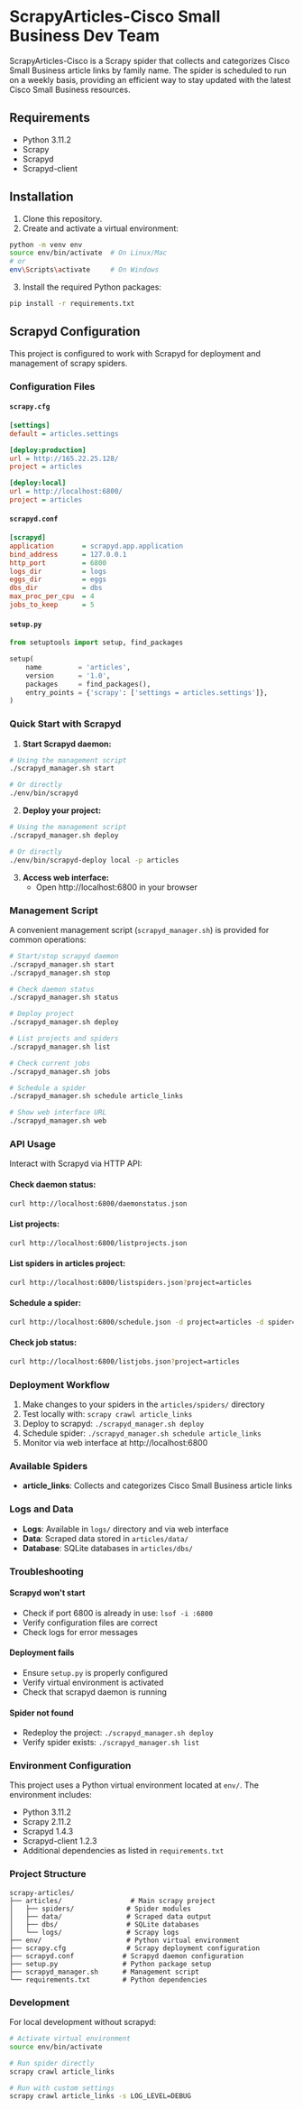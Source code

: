 # ScrapyArticles-Cisco Small Business Dev Team

ScrapyArticles-Cisco is a Scrapy spider that collects and categorizes Cisco Small Business article links by family name. The spider is scheduled to run on a weekly basis, providing an efficient way to stay updated with the latest Cisco Small Business resources.

## Requirements

- Python 3.11.2
- Scrapy
- Scrapyd
- Scrapyd-client

## Installation

1. Clone this repository.
2. Create and activate a virtual environment:

```bash
python -m venv env
source env/bin/activate  # On Linux/Mac
# or
env\Scripts\activate     # On Windows
```

3. Install the required Python packages:

```bash
pip install -r requirements.txt
```

## Scrapyd Configuration

This project is configured to work with Scrapyd for deployment and management of scrapy spiders.

### Configuration Files

#### `scrapy.cfg`

```ini
[settings]
default = articles.settings

[deploy:production]
url = http://165.22.25.128/
project = articles

[deploy:local]
url = http://localhost:6800/
project = articles
```

#### `scrapyd.conf`

```ini
[scrapyd]
application       = scrapyd.app.application
bind_address      = 127.0.0.1
http_port         = 6800
logs_dir          = logs
eggs_dir          = eggs
dbs_dir           = dbs
max_proc_per_cpu  = 4
jobs_to_keep      = 5
```

#### `setup.py`

```python
from setuptools import setup, find_packages

setup(
    name         = 'articles',
    version      = '1.0',
    packages     = find_packages(),
    entry_points = {'scrapy': ['settings = articles.settings']},
)
```

### Quick Start with Scrapyd

1. **Start Scrapyd daemon:**

```bash
# Using the management script
./scrapyd_manager.sh start

# Or directly
./env/bin/scrapyd
```

2. **Deploy your project:**

```bash
# Using the management script
./scrapyd_manager.sh deploy

# Or directly
./env/bin/scrapyd-deploy local -p articles
```

3. **Access web interface:**
   - Open http://localhost:6800 in your browser

### Management Script

A convenient management script (`scrapyd_manager.sh`) is provided for common operations:

```bash
# Start/stop scrapyd daemon
./scrapyd_manager.sh start
./scrapyd_manager.sh stop

# Check daemon status
./scrapyd_manager.sh status

# Deploy project
./scrapyd_manager.sh deploy

# List projects and spiders
./scrapyd_manager.sh list

# Check current jobs
./scrapyd_manager.sh jobs

# Schedule a spider
./scrapyd_manager.sh schedule article_links

# Show web interface URL
./scrapyd_manager.sh web
```

### API Usage

Interact with Scrapyd via HTTP API:

#### Check daemon status:

```bash
curl http://localhost:6800/daemonstatus.json
```

#### List projects:

```bash
curl http://localhost:6800/listprojects.json
```

#### List spiders in articles project:

```bash
curl http://localhost:6800/listspiders.json?project=articles
```

#### Schedule a spider:

```bash
curl http://localhost:6800/schedule.json -d project=articles -d spider=article_links
```

#### Check job status:

```bash
curl http://localhost:6800/listjobs.json?project=articles
```

### Deployment Workflow

1. Make changes to your spiders in the `articles/spiders/` directory
2. Test locally with: `scrapy crawl article_links`
3. Deploy to scrapyd: `./scrapyd_manager.sh deploy`
4. Schedule spider: `./scrapyd_manager.sh schedule article_links`
5. Monitor via web interface at http://localhost:6800

### Available Spiders

- **article_links**: Collects and categorizes Cisco Small Business article links

### Logs and Data

- **Logs**: Available in `logs/` directory and via web interface
- **Data**: Scraped data stored in `articles/data/`
- **Database**: SQLite databases in `articles/dbs/`

### Troubleshooting

#### Scrapyd won't start

- Check if port 6800 is already in use: `lsof -i :6800`
- Verify configuration files are correct
- Check logs for error messages

#### Deployment fails

- Ensure `setup.py` is properly configured
- Verify virtual environment is activated
- Check that scrapyd daemon is running

#### Spider not found

- Redeploy the project: `./scrapyd_manager.sh deploy`
- Verify spider exists: `./scrapyd_manager.sh list`

### Environment Configuration

This project uses a Python virtual environment located at `env/`. The environment includes:

- Python 3.11.2
- Scrapy 2.11.2
- Scrapyd 1.4.3
- Scrapyd-client 1.2.3
- Additional dependencies as listed in `requirements.txt`

### Project Structure

```
scrapy-articles/
├── articles/                 # Main scrapy project
│   ├── spiders/             # Spider modules
│   ├── data/                # Scraped data output
│   ├── dbs/                 # SQLite databases
│   └── logs/                # Scrapy logs
├── env/                     # Python virtual environment
├── scrapy.cfg               # Scrapy deployment configuration
├── scrapyd.conf            # Scrapyd daemon configuration
├── setup.py                # Python package setup
├── scrapyd_manager.sh      # Management script
└── requirements.txt        # Python dependencies
```

### Development

For local development without scrapyd:

```bash
# Activate virtual environment
source env/bin/activate

# Run spider directly
scrapy crawl article_links

# Run with custom settings
scrapy crawl article_links -s LOG_LEVEL=DEBUG
```
